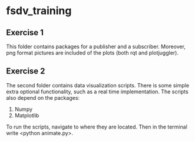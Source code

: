 # fsdv_training

Exercise 1
----------
This folder contains packages for a publisher and a subscriber. Moreover, png format pictures are included of the plots (both rqt and plotjuggler).

Exercise 2
----------
The second folder contains data visualization scripts. There is some simple extra optional functionality, such as a real time implementation. The scripts also depend on the packages:
1. Numpy
2. Matplotlib

To run the scripts, navigate to where they are located. Then in the terminal write \<python animate.py\>.
